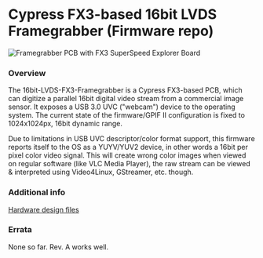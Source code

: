 # Cypress FX3-based 16bit LVDS Framegrabber (Firmware repo)

![Framegrabber PCB with FX3 SuperSpeed Explorer Board](https://screenshot.tbspace.de/mbleyntaqgj.jpg)

### Overview

The 16bit-LVDS-FX3-Framegrabber is a Cypress FX3-based PCB, which can digitize a parallel 16bit digital video stream from a commercial image sensor.
It exposes a USB 3.0 UVC ("webcam") device to the operating system. 
The current state of the firmware/GPIF II configuration is fixed to 1024x1024px, 16bit dynamic range.

Due to limitations in USB UVC descriptor/color format support, this firmware reports itself to the OS as a YUYV/YUV2 device, in other words a 16bit per pixel color video signal.
This will create wrong color images when viewed on regular software (like VLC Media Player), the raw stream can be viewed & interpreted using Video4Linux, GStreamer, etc. though.

### Additional info 
[Hardware design files](https://github.com/Manawyrm/16bit-lvds-fx3-framegrabber)  

### Errata
None so far. Rev. A works well.
